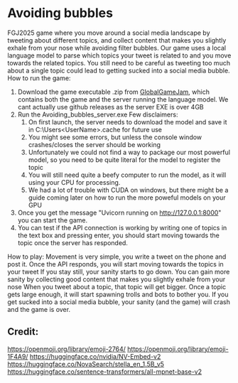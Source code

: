 # Avoiding bubbles
FGJ2025 game where you move around a social media landscape by tweeting about different topics, and collect content that makes you slightly exhale from your nose while avoiding filter bubbles. Our game uses a local language model to parse which topics your tweet is related to and you move towards the related topics. You still need to be careful as tweeting too much about a single topic could lead to getting sucked into a social media bubble.
How to run the game:
1. Download the game executable .zip from [GlobalGameJam](https://globalgamejam.org/games/2025/aivoiding-bubbles-8), which contains both the game and the server running the language model. We cant actually use github releases as the server EXE is over 4GB
2. Run the Avoiding_bubbles_server.exe
    Few disclaimers:
    1. On first launch, the server needs to download the model and save it in C:\Users\<UserName>\.cache for future use
    2. You might see some errors, but unless the console window crashes/closes the server should be working
    3. Unfortunately we could not find a way to package our most powerful model, so you need to be quite literal for the model to register the topic
    4. You will still need quite a beefy computer to run the model, as it will using your CPU for processing. 
    5. We had a lot of trouble with CUDA on windows, but there might be a guide coming later on how to run the more poweful models on your GPU
3. Once you get the message "Uvicorn running on http://127.0.0.1:8000" you can start the game.
4. You can test if the API connection is working by writing one of topics in the text box and pressing enter, you should start moving towards the topic once the server has responded.

How to play:
Movement is very simple, you write a tweet on the phone and post it. Once the API responds, you will start moving towards the topics in your tweet
If you stay still, your sanity starts to go down. You can gain more sanity by collecting good content that makes you slightly exhale from your nose
When you tweet about a topic, that topic will get bigger. Once a topic gets large enough, it will start spawning trolls and bots to bother you.
If you get sucked into a social media bubble, your sanity (and the game) will crash and the game is over.


## Credit:
https://openmoji.org/library/emoji-2764/
https://openmoji.org/library/emoji-1F4A9/
https://huggingface.co/nvidia/NV-Embed-v2
https://huggingface.co/NovaSearch/stella_en_1.5B_v5
https://huggingface.co/sentence-transformers/all-mpnet-base-v2